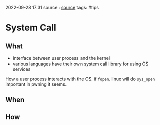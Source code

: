 2022-09-28 17:31
source : [source]()
tags: #tips 

# System Call


## What
- interface between user process and the kernel
- various languages have their own system call library for using OS services


How a user process interacts with the OS. 
if `fopen`. linux will do `sys_open` 
important in pwning it seems..


## When


## How

